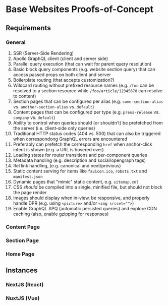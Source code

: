 # Base Websites Proofs-of-Concept

## Requirements
### General
1. SSR (Server-Side Rendering)
2. Apollo GraphQL client (client and server side)
3. Parallel query execution (that can wait for parent query resolution)
4. Basic block query components (e.g. website section query) that can access passed props on both client and server
5. Boilerplate routing (that accepts customization?)
6. Wildcard routing without prefixed resource names (e.g. `/foo` can be resolved to a section resource while `/foo/article/12345678` can resolve to content)
7. Section pages that can be configured per alias (e.g. `some-section-alias` vs. `another-section-alias` vs. `default`)
8. Content pages that can be configured per type (e.g. `press-release` vs. `company` vs. `default`)
9. Ability to control when queries should (or shouldn't) be prefetched from the server (i.e. client-side only queries)
10. Traditional HTTP status codes (404 vs. 500) that can also be triggered when correspondong GraphQL errors are encountered
11. Preferably can prefetch the corresponding `href` when anchor-click intent is shown (e.g. a URL is hovered over)
12. Loading states for router transitions and per-component queries
13. Metadata handling (e.g. description and social/opengraph tags)
14. Rel link handling, (e.g. canonical and next/previous)
15. Static content serving for items like `favicon.ico`, `robots.txt` and `manifest.json`
16. Dynamic pages that "mimic" static content, e.g. `sitemap.xml`
17. CSS _should_ be compiled into a single, minified file, but should not block the page render
18. Images should display when in-view, be responsive, and properly handle DPR (e.g. using `<picture>` and/or `<img srcset="">`)
19. Enable GraphQL APQ (automatic persisted queries) and explore CDN caching (also, enable gzipping for responses)

### Content Page
### Section Page
### Home Page

## Instances

### NextJS (React)

### NuxtJS (Vue)
